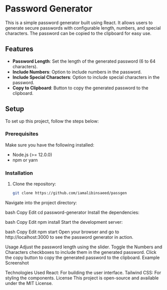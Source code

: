 # Password Generator

This is a simple password generator built using React. It allows users to generate secure passwords with configurable length, numbers, and special characters. The password can be copied to the clipboard for easy use.

## Features

- **Password Length**: Set the length of the generated password (6 to 64 characters).
- **Include Numbers**: Option to include numbers in the password.
- **Include Special Characters**: Option to include special characters in the password.
- **Copy to Clipboard**: Button to copy the generated password to the clipboard.

## Setup

To set up this project, follow the steps below:

### Prerequisites

Make sure you have the following installed:

- Node.js (>= 12.0.0)
- npm or yarn

### Installation

1. Clone the repository:
   ```bash
   git clone https://github.com/iamalibinsaeed/passgen
   ```

Navigate into the project directory:

bash
Copy
Edit
cd password-generator
Install the dependencies:

bash
Copy
Edit
npm install
Start the development server:

bash
Copy
Edit
npm start
Open your browser and go to http://localhost:3000 to see the password generator in action.

Usage
Adjust the password length using the slider.
Toggle the Numbers and Characters checkboxes to include them in the generated password.
Click the copy button to copy the generated password to the clipboard.
Example
Screenshot

Technologies Used
React: For building the user interface.
Tailwind CSS: For styling the components.
License
This project is open-source and available under the MIT License.
